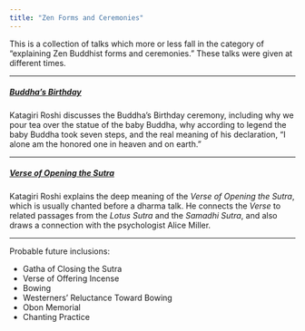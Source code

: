 ```yaml
---
title: "Zen Forms and Ceremonies"
---
```


This is a collection of talks which more or less fall in the category of “explaining Zen Buddhist forms and ceremonies.” These talks were given at different times. 

---

##### [Buddha’s Birthday](1986-04-13-Buddhas-Birthday)

Katagiri Roshi discusses the Buddha’s Birthday ceremony, including why we pour tea over the statue of the baby Buddha, why according to legend the baby Buddha took seven steps, and the real meaning of his declaration, “I alone am the honored one in heaven and on earth.” 

---

##### [Verse of Opening the Sutra](1986-07-23-Verse-of-Opening-the-Sutra)

Katagiri Roshi explains the deep meaning of the *Verse of Opening the Sutra*, which is usually chanted before a dharma talk. He connects the *Verse* to related passages from the *Lotus Sutra* and the *Samadhi Sutra*, and also draws a connection with the psychologist Alice Miller.

---

Probable future inclusions:

- Gatha of Closing the Sutra
- Verse of Offering Incense
- Bowing
- Westerners’ Reluctance Toward Bowing
- Obon Memorial
- Chanting Practice

